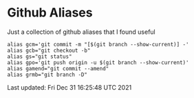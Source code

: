 # Github Aliases 

Just a collection of github aliases that I found useful 

```
alias gcm='git commit -m "[$(git branch --show-current)] -'
alias gcb="git checkout -b"
alias gs="git status"
alias gpo='git push origin -u $(git branch --show-current)'
alias gamend="git commit --amend"
alias grmb="git branch -D"
``` 
Last updated: Fri Dec 31 16:25:48 UTC 2021

